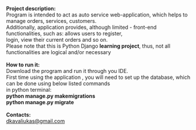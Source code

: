 <strong>Project description:</strong><br>
Program is intended to act as auto service web-application, which helps to manage orders, services, customers.<br>
Additionally, application provides, although limited - front-end functionalities, such as: allows users to register,<br>
login, view their current orders and so on.<br>
Please note that this is Python Django <strong>learning project</strong>, thus, not all functionalities are logical and/or necessary<br>
<br>
<strong>How to run it: </strong><br>
Download the program and run it through you IDE.<br>
First time using the application , you will need to set up the database, which can be done using below listed commands<br>
in python terminal:<br>
<strong>python manage.py makemigrations</strong><br>
<strong>python manage.py migrate</strong><br>
<br>
<strong>Contacts:</strong><br>
dkavaliukas@gmail.com


